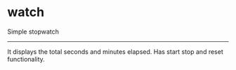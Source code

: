 watch
=====

Simple stopwatch

---


It displays the total seconds and minutes elapsed. Has start stop and reset functionality.